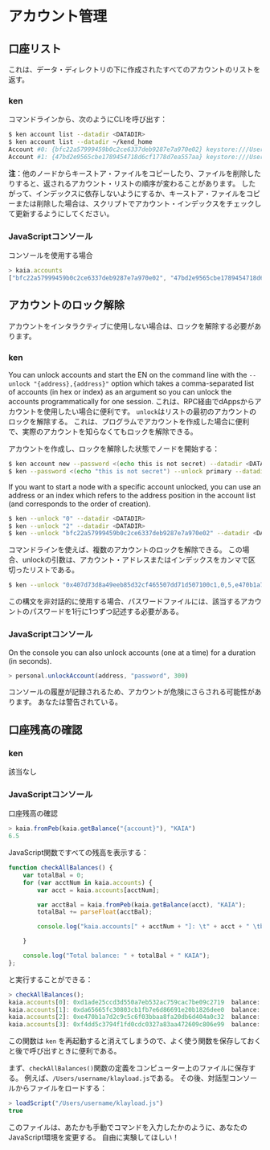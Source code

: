 # アカウント管理

## 口座リスト<a id="list-your-accounts"></a>

これは、データ・ディレクトリの下に作成されたすべてのアカウントのリストを返す。

### ken <a id="ken"></a>

コマンドラインから、次のようにCLIを呼び出す：

```bash
$ ken account list --datadir <DATADIR>
$ ken account list --datadir ~/kend_home
Account #0: {bfc22a57999459b0c2ce6337deb9287e7a970e02} keystore:///Users/username/kend_home/keystore/UTC--2019-03-26T07-02-58.524962000Z--bfc22a57999459b0c2ce6337deb9287e7a970e02
Account #1: {47bd2e9565cbe1789454718d6cf1778d7ea557aa} keystore:///Users/username/kend_home/keystore/UTC--2019-03-26T07-04-44.840061000Z--47bd2e9565cbe1789454718d6cf1778d7ea557aa
```

**注**：他のノードからキーストア・ファイルをコピーしたり、ファイルを削除したりすると、返されるアカウント・リストの順序が変わることがあります。 したがって、インデックスに依存しないようにするか、キーストア・ファイルをコピーまたは削除した場合は、スクリプトでアカウント・インデックスをチェックして更新するようにしてください。

### JavaScriptコンソール<a id="javascript-console"></a>

コンソールを使用する場合

```javascript
> kaia.accounts
["bfc22a57999459b0c2ce6337deb9287e7a970e02", "47bd2e9565cbe1789454718d6cf1778d7ea557aa"]
```

## アカウントのロック解除<a id="unlock-accounts"></a>

アカウントをインタラクティブに使用しない場合は、ロックを解除する必要があります。

### ken <a id="ken"></a>

You can unlock accounts and start the EN on the command line with the `--unlock "{address},{address}"` option which takes a comma-separated list of accounts (in hex or index) as an argument so you can unlock the accounts programmatically for one session. これは、RPC経由でdAppsからアカウントを使用したい場合に便利です。 `unlock`はリストの最初のアカウントのロックを解除する。 これは、プログラムでアカウントを作成した場合に便利で、実際のアカウントを知らなくてもロックを解除できる。

アカウントを作成し、ロックを解除した状態でノードを開始する：

```bash
$ ken account new --password <(echo this is not secret) --datadir <DATADIR>
$ ken --password <(echo "this is not secret") --unlock primary --datadir <DATADIR> --rpccorsdomain localhost --verbosity 6 2>> log.log
```

If you want to start a node with a specific account unlocked, you can use an address or an index which refers to the address position in the account list (and corresponds to the order of creation).

```bash
$ ken --unlock "0" --datadir <DATADIR>
$ ken --unlock "2" --datadir <DATADIR>
$ ken --unlock "bfc22a57999459b0c2ce6337deb9287e7a970e02" --datadir <DATADIR>
```

コマンドラインを使えば、複数のアカウントのロックを解除できる。 この場合、unlockの引数は、アカウント・アドレスまたはインデックスをカンマで区切ったリストである。

```bash
$ ken --unlock "0x407d73d8a49eeb85d32cf465507dd71d507100c1,0,5,e470b1a7d2c9c5c6f03bbaa8fa20db6d404a0c32" --datadir <DATADIR>
```

この構文を非対話的に使用する場合、パスワードファイルには、該当するアカウントのパスワードを1行に1つずつ記述する必要がある。

### JavaScriptコンソール<a id="javascript-console"></a>

On the console you can also unlock accounts (one at a time) for a duration (in seconds).

```javascript
> personal.unlockAccount(address, "password", 300)
```

コンソールの履歴が記録されるため、アカウントが危険にさらされる可能性があります。 あなたは警告されている。

## 口座残高の確認<a id="check-account-balance"></a>

### ken <a id="ken"></a>

該当なし

### JavaScriptコンソール<a id="javascript-console"></a>

口座残高の確認

```javascript
> kaia.fromPeb(kaia.getBalance("{account}"), "KAIA")
6.5
```

JavaScript関数ですべての残高を表示する：

```javascript
function checkAllBalances() {
    var totalBal = 0;
    for (var acctNum in kaia.accounts) {
        var acct = kaia.accounts[acctNum];

        var acctBal = kaia.fromPeb(kaia.getBalance(acct), "KAIA");
        totalBal += parseFloat(acctBal);

        console.log("kaia.accounts[" + acctNum + "]: \t" + acct + " \tbalance: " + acctBal + "KAIA");

    }

    console.log("Total balance: " + totalBal + " KAIA");
};
```

と実行することができる：

```javascript
> checkAllBalances();
kaia.accounts[0]: 0xd1ade25ccd3d550a7eb532ac759cac7be09c2719  balance: 63.11848 KAIA
kaia.accounts[1]: 0xda65665fc30803cb1fb7e6d86691e20b1826dee0  balance: 0 KAIA
kaia.accounts[2]: 0xe470b1a7d2c9c5c6f03bbaa8fa20db6d404a0c32  balance: 1 KAIA
kaia.accounts[3]: 0xf4dd5c3794f1fd0cdc0327a83aa472609c806e99  balance: 6 KAIA
```

この関数は `ken` を再起動すると消えてしまうので、よく使う関数を保存しておくと後で呼び出すときに便利である。

まず、`checkAllBalances()`関数の定義をコンピューター上のファイルに保存する。 例えば、`/Users/username/klayload.js`である。 その後、対話型コンソールからファイルをロードする：

```javascript
> loadScript("/Users/username/klayload.js")
true
```

このファイルは、あたかも手動でコマンドを入力したかのように、あなたのJavaScript環境を変更する。 自由に実験してほしい！
